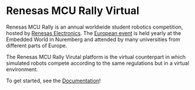 # Renesas MCU Rally Virtual

Renesas MCU Rally is an annual worldwide student robotics competition, hosted by [Renesas Electronics](https://www.renesas.com/us/en). The [European event](https://renesasrulz.com/university/mcurally/) is held yearly at the Embedded World in Nuremberg and attended by many universities from different parts of Europe.

The Renesas MCU Rally Virutal platform is the virtual counterpart in which simulated robots compete according to the same regulations but in a virtual environment.

To get started, see the [Documentation](https://web.fs.uni-lj.si/lakos/renesas/)!
